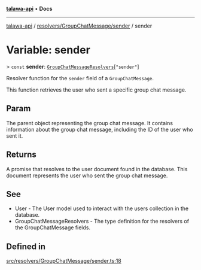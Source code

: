 [**talawa-api**](../../../../README.md) • **Docs**

***

[talawa-api](../../../../modules.md) / [resolvers/GroupChatMessage/sender](../README.md) / sender

# Variable: sender

\> `const` **sender**: [`GroupChatMessageResolvers`](../../../../types/generatedGraphQLTypes/type-aliases/GroupChatMessageResolvers.md)\[`"sender"`\]

Resolver function for the `sender` field of a `GroupChatMessage`.

This function retrieves the user who sent a specific group chat message.

## Param

The parent object representing the group chat message. It contains information about the group chat message, including the ID of the user who sent it.

## Returns

A promise that resolves to the user document found in the database. This document represents the user who sent the group chat message.

## See

 - User - The User model used to interact with the users collection in the database.
 - GroupChatMessageResolvers - The type definition for the resolvers of the GroupChatMessage fields.

## Defined in

[src/resolvers/GroupChatMessage/sender.ts:18](https://github.com/PalisadoesFoundation/talawa-api/blob/f9e8275b1ddff2d3edcec79ee3b37c07998f6cc3/src/resolvers/GroupChatMessage/sender.ts#L18)
